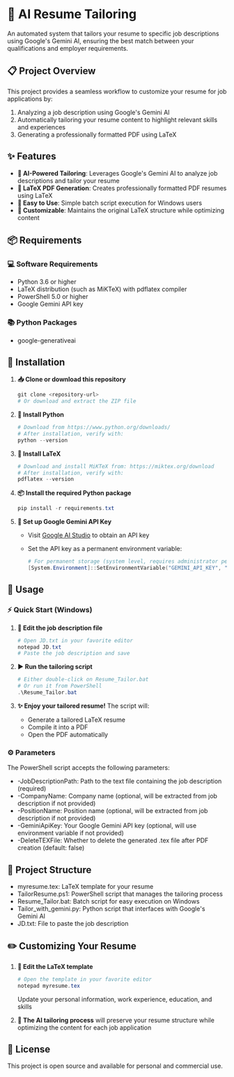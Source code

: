 # 🎯 AI Resume Tailoring

An automated system that tailors your resume to specific job descriptions using Google's Gemini AI, ensuring the best match between your qualifications and employer requirements.

## 📋 Project Overview

This project provides a seamless workflow to customize your resume for job applications by:

1. Analyzing a job description using Google's Gemini AI
2. Automatically tailoring your resume content to highlight relevant skills and experiences
3. Generating a professionally formatted PDF using LaTeX

## ✨ Features

- **🧠 AI-Powered Tailoring**: Leverages Google's Gemini AI to analyze job descriptions and tailor your resume
- **📄 LaTeX PDF Generation**: Creates professionally formatted PDF resumes using LaTeX
- **🚀 Easy to Use**: Simple batch script execution for Windows users
- **🔧 Customizable**: Maintains the original LaTeX structure while optimizing content

## 📦 Requirements

### 💻 Software Requirements
- Python 3.6 or higher
- LaTeX distribution (such as MiKTeX) with pdflatex compiler
- PowerShell 5.0 or higher
- Google Gemini API key

### 📚 Python Packages
- google-generativeai

## 🔧 Installation

1. **📥 Clone or download this repository**
   ```powershell
   git clone <repository-url>
   # Or download and extract the ZIP file
   ```

2. **🐍 Install Python**
   ```powershell
   # Download from https://www.python.org/downloads/
   # After installation, verify with:
   python --version
   ```

3. **📑 Install LaTeX**
   ```powershell
   # Download and install MiKTeX from: https://miktex.org/download
   # After installation, verify with:
   pdflatex --version
   ```

4. **📦 Install the required Python package**
   ```powershell
   pip install -r requirements.txt
   ```

5. **🔑 Set up Google Gemini API Key**
   - Visit [Google AI Studio](https://aistudio.google.com/) to obtain an API key
   - Set the API key as a permanent environment variable:
     
     ```powershell
     # For permanent storage (system level, requires administrator permission)
     [System.Environment]::SetEnvironmentVariable("GEMINI_API_KEY", "your-api-key-here", "Machine")
     ```

## 🚀 Usage

### ⚡ Quick Start (Windows)

1. **📝 Edit the job description file**
   ```powershell
   # Open JD.txt in your favorite editor
   notepad JD.txt
   # Paste the job description and save
   ```

2. **▶️ Run the tailoring script**
   ```powershell
   # Either double-click on Resume_Tailor.bat
   # Or run it from PowerShell
   .\Resume_Tailor.bat
   ```

3. **✨ Enjoy your tailored resume!**
   The script will:
   - Generate a tailored LaTeX resume
   - Compile it into a PDF
   - Open the PDF automatically

### ⚙️ Parameters

The PowerShell script accepts the following parameters:

- -JobDescriptionPath: Path to the text file containing the job description (required)
- -CompanyName: Company name (optional, will be extracted from job description if not provided)
- -PositionName: Position name (optional, will be extracted from job description if not provided)
- -GeminiApiKey: Your Google Gemini API key (optional, will use environment variable if not provided)
- -DeleteTEXFile: Whether to delete the generated .tex file after PDF creation (default: false)

## 📁 Project Structure

- myresume.tex: LaTeX template for your resume
- TailorResume.ps1: PowerShell script that manages the tailoring process
- Resume_Tailor.bat: Batch script for easy execution on Windows
- Tailor_with_gemini.py: Python script that interfaces with Google's Gemini AI
- JD.txt: File to paste the job description

## ✏️ Customizing Your Resume

1. **📄 Edit the LaTeX template**
   ```powershell
   # Open the template in your favorite editor
   notepad myresume.tex
   ```
   Update your personal information, work experience, education, and skills

2. **🧩 The AI tailoring process** will preserve your resume structure while optimizing the content for each job application


## 📄 License

This project is open source and available for personal and commercial use.
